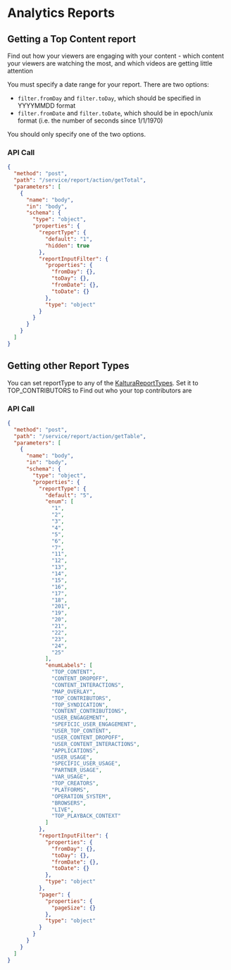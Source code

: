 <!--METADATA
{
  "icon": "line-chart",
  "sortOrder": 400,
  "tags": [
    "report"
  ],
  "keywords": [
    "Kaltura Analytics"
  ],
  "summary": "Learn how to retrieve usage statistics from the Kaltura API"
}
-->

# Analytics Reports


## Getting a Top Content report
Find out how your viewers are engaging with your content - which content your viewers are watching the most, and which videos are getting little attention

You must specify a date range for your report. There are two options:
* ```filter.fromDay``` and ```filter.toDay```, which should be specified in YYYYMMDD format
* ```filter.fromDate``` and ```filter.toDate```, which should be in epoch/unix format (i.e. the number of seconds since 1/1/1970)

You should only specify one of the two options.

### API Call
```json
{
  "method": "post",
  "path": "/service/report/action/getTotal",
  "parameters": [
    {
      "name": "body",
      "in": "body",
      "schema": {
        "type": "object",
        "properties": {
          "reportType": {
            "default": "1",
            "hidden": true
          },
          "reportInputFilter": {
            "properties": {
              "fromDay": {},
              "toDay": {},
              "fromDate": {},
              "toDate": {}
            },
            "type": "object"
          }
        }
      }
    }
  ]
}
```

## Getting other Report Types
You can set reportType to any of the [KalturaReportTypes](https://github.com/kaltura/server/blob/master/alpha/lib/enums/ReportType.php). Set it to TOP_CONTRIBUTORS to Find out who your top contributors are

### API Call
```json
{
  "method": "post",
  "path": "/service/report/action/getTable",
  "parameters": [
    {
      "name": "body",
      "in": "body",
      "schema": {
        "type": "object",
        "properties": {
          "reportType": {
            "default": "5",
            "enum": [
              "1",
              "2",
              "3",
              "4",
              "5",
              "6",
              "7",
              "11",
              "12",
              "13",
              "14",
              "15",
              "16",
              "17",
              "18",
              "201",
              "19",
              "20",
              "21",
              "22",
              "23",
              "24",
              "25"
            ],
            "enumLabels": [
              "TOP_CONTENT",
              "CONTENT_DROPOFF",
              "CONTENT_INTERACTIONS",
              "MAP_OVERLAY",
              "TOP_CONTRIBUTORS",
              "TOP_SYNDICATION",
              "CONTENT_CONTRIBUTIONS",
              "USER_ENGAGEMENT",
              "SPEFICIC_USER_ENGAGEMENT",
              "USER_TOP_CONTENT",
              "USER_CONTENT_DROPOFF",
              "USER_CONTENT_INTERACTIONS",
              "APPLICATIONS",
              "USER_USAGE",
              "SPECIFIC_USER_USAGE",
              "PARTNER_USAGE",
              "VAR_USAGE",
              "TOP_CREATORS",
              "PLATFORMS",
              "OPERATION_SYSTEM",
              "BROWSERS",
              "LIVE",
              "TOP_PLAYBACK_CONTEXT"
            ]
          },
          "reportInputFilter": {
            "properties": {
              "fromDay": {},
              "toDay": {},
              "fromDate": {},
              "toDate": {}
            },
            "type": "object"
          },
          "pager": {
            "properties": {
              "pageSize": {}
            },
            "type": "object"
          }
        }
      }
    }
  ]
}
```